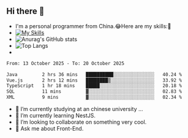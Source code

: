 ## Hi there 👋
- I'm a personal programmer from China.😂Here are my skills:🤔
- [![My Skills](https://skillicons.dev/icons?i=js,html,css,vue,typescript,java,golang)](https://skillicons.dev)
- ![Anurag's GitHub stats](https://github-readme-stats.vercel.app/api?username=FluffyChi-Xing&count_private=true&show_icons=true&theme=radical)
- ![Top Langs](https://github-readme-stats.vercel.app/api/top-langs/?username=FluffyChi-Xing)
- <!--START_SECTION:waka-->

```txt
From: 13 October 2025 - To: 20 October 2025

Java         2 hrs 36 mins   ██████████░░░░░░░░░░░░░░░   40.24 %
Vue.js       2 hrs 12 mins   ████████▒░░░░░░░░░░░░░░░░   33.92 %
TypeScript   1 hr 18 mins    █████░░░░░░░░░░░░░░░░░░░░   20.18 %
SQL          11 mins         ▓░░░░░░░░░░░░░░░░░░░░░░░░   02.83 %
XML          9 mins          ▓░░░░░░░░░░░░░░░░░░░░░░░░   02.34 %
```

<!--END_SECTION:waka-->
- 🔭 I’m currently studying at an chinese university ...
- 🌱 I’m currently learning NestJS.
- 👯 I’m looking to collaborate on something very cool.
- 💬 Ask me about Front-End.

